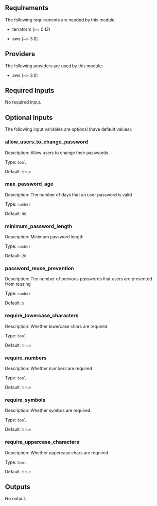 ## Requirements

The following requirements are needed by this module:

- terraform (>= 0.13)

- aws (~> 3.0)

## Providers

The following providers are used by this module:

- aws (~> 3.0)

## Required Inputs

No required input.

## Optional Inputs

The following input variables are optional (have default values):

### allow\_users\_to\_change\_password

Description: Allow users to change their passwords

Type: `bool`

Default: `true`

### max\_password\_age

Description: The number of days that an user password is valid

Type: `number`

Default: `90`

### minimum\_password\_length

Description: Minimum password length

Type: `number`

Default: `20`

### password\_reuse\_prevention

Description: The number of previous passwords that users are prevented from reusing

Type: `number`

Default: `5`

### require\_lowercase\_characters

Description: Whether lowercase chars are required

Type: `bool`

Default: `true`

### require\_numbers

Description: Whether numbers are required

Type: `bool`

Default: `true`

### require\_symbols

Description: Whether symbos are required

Type: `bool`

Default: `true`

### require\_uppercase\_characters

Description: Whether uppercase chars are required

Type: `bool`

Default: `true`

## Outputs

No output.
